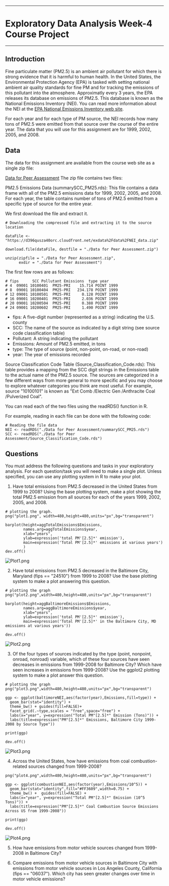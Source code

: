 ***
# Exploratory Data Analysis Week-4 Course Project
***

## Introduction

Fine particulate matter (PM2.5) is an ambient air pollutant for which there is strong evidence that it is harmful to human health. In the United States, the Environmental Protection Agency (EPA) is tasked with setting national ambient air quality standards for fine PM and for tracking the emissions of this pollutant into the atmosphere. Approximatly every 3 years, the EPA releases its database on emissions of PM2.5. This database is known as the National Emissions Inventory (NEI). You can read more information about the NEI at the [EPA National Emissions Inventory web site](http://www.epa.gov/ttn/chief/eiinformation.html).

For each year and for each type of PM source, the NEI records how many tons of PM2.5 were emitted from that source over the course of the entire year. The data that you will use for this assignment are for 1999, 2002, 2005, and 2008.

## Data 
The data for this assignment are available from the course web site as a single zip file:

[Data for Peer Assessment](https://d396qusza40orc.cloudfront.net/exdata%2Fdata%2FNEI_data.zip)
The zip file contains two files:

PM2.5 Emissions Data (summarySCC_PM25.rds): This file contains a data frame with all of the PM2.5 emissions data for 1999, 2002, 2005, and 2008. For each year, the table contains number of tons of PM2.5 emitted from a specific type of source for the entire year. 

We first download the file and extract it.

```
# Downloading the compressed file and extracting it to the source location

dataFile <- "https://d396qusza40orc.cloudfront.net/exdata%2Fdata%2FNEI_data.zip"

download.file(dataFile, destfile = "./Data for Peer Assessment.zip")

unzip(zipfile = "./Data for Peer Assessment.zip",
      exdir = "./Data for Peer Assessment")
```

The first few rows are as follows:
```
# fips      SCC Pollutant Emissions  type year
# 4  09001 10100401  PM25-PRI    15.714 POINT 1999
# 8  09001 10100404  PM25-PRI   234.178 POINT 1999
# 12 09001 10100501  PM25-PRI     0.128 POINT 1999
# 16 09001 10200401  PM25-PRI     2.036 POINT 1999
# 20 09001 10200504  PM25-PRI     0.388 POINT 1999
# 24 09001 10200602  PM25-PRI     1.490 POINT 1999

```
* fips: A five-digit number (represented as a string) indicating the U.S. county
* SCC: The name of the source as indicated by a digit string (see source code classification table)
* Pollutant: A string indicating the pollutant
* Emissions: Amount of PM2.5 emitted, in tons
* type: The type of source (point, non-point, on-road, or non-road)
* year: The year of emissions recorded

Source Classification Code Table (Source_Classification_Code.rds): This table provides a mapping from the SCC digit strings in the Emissions table to the actual name of the PM2.5 source. The sources are categorized in a few different ways from more general to more specific and you may choose to explore whatever categories you think are most useful. For example, source "10100101" is known as "Ext Comb /Electric Gen /Anthracite Coal /Pulverized Coal".

You can read each of the two files using the readRDS() function in R. 

For example, reading in each file can be done with the following code:

```
# Reading the file data
NEI <- readRDS("./Data for Peer Assessment/summarySCC_PM25.rds")
SCC <- readRDS("./Data for Peer Assessment/Source_Classification_Code.rds")

```

## Questions

You must address the following questions and tasks in your exploratory analysis. For each question/task you will need to make a single plot. Unless specified, you can use any plotting system in R to make your plot.

1. Have total emissions from PM2.5 decreased in the United States from 1999 to 2008? Using the base plotting system, make a plot showing the total PM2.5 emission from all sources for each of the years 1999, 2002, 2005, and 2008.

```
# plotting the graph.
png("plot1.png", width=480,height=480,units="px",bg="transparent")

barplot(height=aggTotalEmissions$Emissions, 
        names.arg=aggTotalEmissions$year, 
        xlab="years", 
        ylab=expression('total PM'[2.5]*' emission'),
        main=expression('Total PM'[2.5]*' emissions at various years')
        )
dev.off()

```
![Plot1.png](https://github.com/VigneshIyer11888/Exploratory-Data-Analysis-Week-4---Project/blob/master/plot1.png)

2. Have total emissions from PM2.5 decreased in the Baltimore City, Maryland (fips == "24510") from 1999 to 2008? Use the base plotting system to make a plot answering this question.

```
# plotting the graph
png("plot2.png",width=480,height=480,units="px",bg="transparent")

barplot(height=aggBaltimoreEmissions$Emissions,
        names.arg=aggBaltimoreEmissions$year,
        xlab="years",
        ylab=expression('total PM'[2.5]*' emission'),
        main=expression('Total PM'[2.5]*' in the Baltimore City, MD emissions at various years'))

dev.off()
```
![Plot2.png](https://github.com/VigneshIyer11888/Exploratory-Data-Analysis-Week-4---Project/blob/master/plot2.png)

3. Of the four types of sources indicated by the type (point, nonpoint, onroad, nonroad) variable, which of these four sources have seen decreases in emissions from 1999-2008 for Baltimore City? Which have seen increases in emissions from 1999-2008? Use the ggplot2 plotting system to make a plot answer this question.

```
# plotting the graph
png("plot3.png",width=480,height=480,units="px",bg="transparent")

ggp <- ggplot(baltimoreNEI,aes(factor(year),Emissions,fill=type)) +
  geom_bar(stat="identity") +
  theme_bw() + guides(fill=FALSE)+
  facet_grid(.~type,scales = "free",space="free") + 
  labs(x="year", y=expression("Total PM"[2.5]*" Emission (Tons)")) + 
  labs(title=expression("PM"[2.5]*" Emissions, Baltimore City 1999-2008 by Source Type"))

print(ggp)

dev.off()

```
![Plot3.png](https://github.com/VigneshIyer11888/Exploratory-Data-Analysis-Week-4---Project/blob/master/plot3.png)

4. Across the United States, how have emissions from coal combustion-related sources changed from 1999-2008?

```
png("plot4.png",width=480,height=480,units="px",bg="transparent")

ggp <- ggplot(combustionNEI,aes(factor(year),Emissions/10^5)) +
  geom_bar(stat="identity",fill="#FF3609",width=0.75) +
  theme_bw() +  guides(fill=FALSE) +
  labs(x="year", y=expression("Total PM"[2.5]*" Emission (10^5 Tons)")) + 
  labs(title=expression("PM"[2.5]*" Coal Combustion Source Emissions Across US from 1999-2008"))

print(ggp)

dev.off()
```
![Plot4.png](https://github.com/VigneshIyer11888/Exploratory-Data-Analysis-Week-4---Project/blob/master/plot4.png)

5. How have emissions from motor vehicle sources changed from 1999-2008 in Baltimore City?

6. Compare emissions from motor vehicle sources in Baltimore City with emissions from motor vehicle sources in Los Angeles County, California (fips == "06037"). Which city has seen greater changes over time in motor vehicle emissions?

